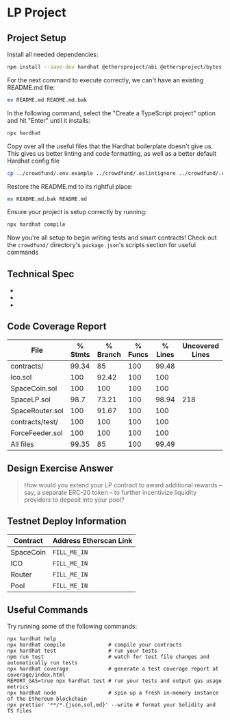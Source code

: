 # LP Project

## Project Setup

Install all needed dependencies:

```bash
npm install --save-dev hardhat @ethersproject/abi @ethersproject/bytes @ethersproject/providers @nomicfoundation/hardhat-chai-matchers @nomicfoundation/hardhat-network-helpers @nomiclabs/hardhat-ethers @nomiclabs/hardhat-etherscan @typechain/ethers-v5 @typechain/hardhat @typescript-eslint/eslint-plugin @typescript-eslint/parser @types/chai @types/mocha @types/node chai dotenv eslint eslint-config-prettier eslint-config-standard eslint-plugin-import eslint-plugin-node eslint-plugin-prettier eslint-plugin-promise ethers hardhat-gas-reporter nodemon prettier prettier-plugin-solidity solidity-coverage ts-node typechain typescript
```

For the next command to execute correctly, we can't have an existing README.md file:

```bash
mv README.md README.md.bak
```

In the following command, select the "Create a TypeScript project" option and hit "Enter" until it installs:

```bash
npx hardhat
```

Copy over all the useful files that the Hardhat boilerplate doesn't give us. This gives us better linting and code formatting, as well as a better default Hardhat config file

```bash
cp ../crowdfund/.env.example ../crowdfund/.eslintignore ../crowdfund/.eslintrc.js ../crowdfund/.prettierignore ../crowdfund/.gitignore ../crowdfund/.solhint.json ../crowdfund/.solhintignore ../crowdfund/hardhat.config.ts ../crowdfund/tsconfig.json ./
```

Restore the README.md to its rightful place:

```bash
mv README.md.bak README.md
```

Ensure your project is setup correctly by running:

```bash
npx hardhat compile
```

Now you're all setup to begin writing tests and smart contracts! Check out the `crowdfund/` directory's `package.json`'s scripts section for useful commands

## Technical Spec
<!-- Here you should list the technical requirements of the project. These should include the points given in the project spec, but will go beyond what is given in the spec because that was written by a non-technical client who leaves it up to you to fill in the spec's details -->

-
-
-

## Code Coverage Report
<!-- Copy + paste your coverage report here before submitting your project -->
<!-- You can see how to generate a coverage report in the "Solidity Code Coverage" section located here: -->
<!-- https://learn.0xmacro.com/training/project-crowdfund/p/4 -->
File              |  % Stmts | % Branch |  % Funcs |  % Lines |Uncovered Lines |
------------------|----------|----------|----------|----------|----------------|
 contracts/       |    99.34 |       85 |      100 |    99.48 |                |
  Ico.sol         |      100 |    92.42 |      100 |      100 |                |
  SpaceCoin.sol   |      100 |      100 |      100 |      100 |                |
  SpaceLP.sol     |     98.7 |    73.21 |      100 |    98.94 |            218 |
  SpaceRouter.sol |      100 |    91.67 |      100 |      100 |                |
 contracts/test/  |      100 |      100 |      100 |      100 |                |
  ForceFeeder.sol |      100 |      100 |      100 |      100 |                |
All files         |    99.35 |       85 |      100 |    99.49 |                |


## Design Exercise Answer
<!-- Answer the Design Exercise. -->
<!-- In your answer: (1) Consider the tradeoffs of your design, and (2) provide some pseudocode, or a diagram, to illustrate how one would get started. -->

> How would you extend your LP contract to award additional rewards – say, a separate ERC-20 token – to further incentivize liquidity providers to deposit into your pool?

## Testnet Deploy Information

| Contract | Address Etherscan Link |
| -------- | ------- |
| SpaceCoin | `FILL_ME_IN` |
| ICO | `FILL_ME_IN` |
| Router | `FILL_ME_IN` |
| Pool | `FILL_ME_IN` |

## Useful Commands

Try running some of the following commands:

```shell
npx hardhat help
npx hardhat compile              # compile your contracts
npx hardhat test                 # run your tests
npm run test                     # watch for test file changes and automatically run tests
npx hardhat coverage             # generate a test coverage report at coverage/index.html
REPORT_GAS=true npx hardhat test # run your tests and output gas usage metrics
npx hardhat node                 # spin up a fresh in-memory instance of the Ethereum blockchain
npx prettier '**/*.{json,sol,md}' --write # format your Solidity and TS files
```